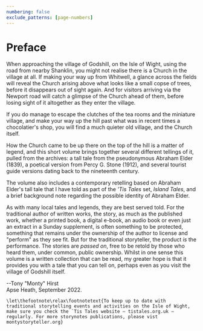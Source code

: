 ```yaml
---
numbering: false
exclude_patterns: [page-numbers]
---
```

# Preface

When approaching the village of Godshill, on the Isle of Wight, using the road from nearby Shanklin, you might not realise there is a Church in the village at all. If making your way up from Whitwell, a glance across the fields will reveal the Church arising above what looks like a small copse of trees, before it disappears out of sight again. And for visitors arriving via the Newport road will catch a glimpse of the Church ahead of them, before losing sight of it altogether as they enter the village.

If you do manage to escape the clutches of the tea rooms and the miniature village, and make your way up the hill past what was in recent times a chocolatier's shop, you will find a much quieter old village, and the Church itself.

How the Church came to be up there on the top of the hill is a matter of legend, and this short volume brings together several different tellings of it, pulled from the archives: a tall tale from the pseudonymous Abraham Elder (1839), a poetical version from Percy G. Stone (1912), and several tourist guide versions dating back to the nineteenth century.

The volume also includes a contemporary retelling based on Abraham Elder's tall tale that I have told as part of the *'Tis Tales* set, *Island Tales*, and a brief background note regarding the possible identity of Abraham Elder.

As with many local tales and legends, they are best served told. For the traditional author of written works, the story, as much as the published work, whether a printed book, a digital e-book, an audio book or even just an extract in a Sunday supplement, is often something to be protected, something that remains under the ownership of the author to license and "perform" as they see fit. But for the traditional storyteller, the product *is* the performance. The stories are *passed on*, free to be retold by those who heard them, under common, public ownership. Whilst in one sense this volume is a written collection that can be read, my greater hope is that it provides you with a tale that you can tell on, perhaps even as you visit the village of Godshill itself.

--Tony "Monty" Hirst  
Apse Heath, September 2022.

```{raw} latex
\let\thefootnote\relax\footnotetext{To keep up to date with traditional storytelling events and activities on the Isle of Wight, make sure you check the `Tis Tales website — tistales.org.uk — regularly. For more storynotes publications, please vist montystoryteller.org}
```
